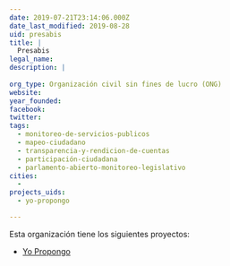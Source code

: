 ```yaml
---
date: 2019-07-21T23:14:06.000Z
date_last_modified: 2019-08-28
uid: presabis
title: |
  Presabis
legal_name: 
description: |
  
org_type: Organización civil sin fines de lucro (ONG)
website: 
year_founded: 
facebook: 
twitter: 
tags:
  - monitoreo-de-servicios-publicos
  - mapeo-ciudadano
  - transparencia-y-rendicion-de-cuentas
  - participación-ciudadana
  - parlamento-abierto-monitoreo-legislativo
cities: 
  - 
projects_uids:
  - yo-propongo

---
```


Esta organización tiene los siguientes proyectos:

- [Yo Propongo](/proyectos/yo-propongo)
